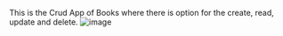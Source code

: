 This is the Crud App of Books where there is option for the create, read, update and delete.
![image](https://github.com/user-attachments/assets/16f883d3-4379-458a-b5b8-f53c7e8d4e5c)
